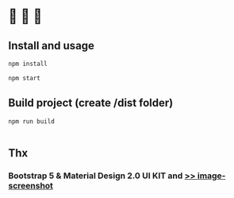 # :no_mobile_phones: :no_mobile_phones: :no_bicycles:

## Install and usage

```sh
npm install
```

```sh
npm start
```

## Build project (create /dist folder)
```sh
npm run build
```

```

```

## Thx

### Bootstrap 5 & Material Design 2.0 UI KIT and **[>> image-screenshot](https://github.com/cyan33/image-screenshot)**